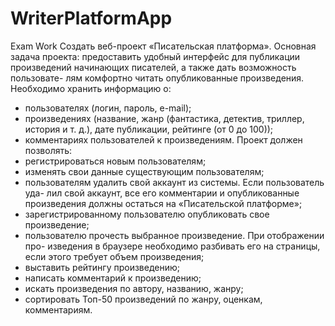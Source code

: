 # WriterPlatformApp
Exam Work
Создать веб-проект «Писательская платформа».
Основная задача проекта: предоставить удобный интерфейс для публикации
произведений начинающих писателей, а также дать возможность пользовате-
лям комфортно читать опубликованные произведения.
Необходимо хранить информацию о:
 - пользователях (логин, пароль, e-mail);
 - произведениях (название, жанр (фантастика, детектив, триллер, история
и т. д.), дате публикации, рейтинге (от 0 до 100));
 - комментариях пользователей к произведениям.
Проект должен позволять:
-  регистрироваться новым пользователям;
-  изменять свои данные существующим пользователям;
-  пользователям удалить свой аккаунт из системы. Если пользователь уда-
лил свой аккаунт, все его комментарии и опубликованные произведения
должны остаться на «Писательской платформе»;
-  зарегистрированному пользователю опубликовать свое произведение;
-  пользователю прочесть выбранное произведение. При отображении про-
изведения в браузере необходимо разбивать его на страницы, если этого
требует объем произведения;
- выставить рейтингу произведению;
-  написать комментарий к произведению;
-  искать произведения по автору, названию, жанру;
-  сортировать Топ-50 произведений по жанру, оценкам, комментариям.
